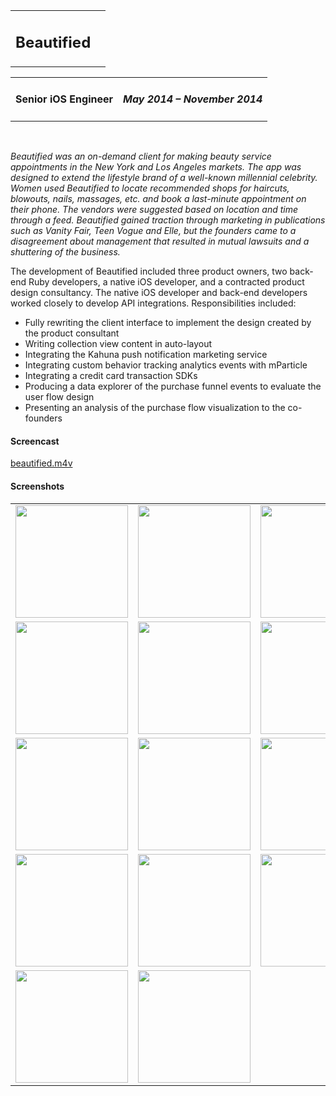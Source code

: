 <table style="width:100%"> 
	<tr>
		<td valign="baseline"> <h2>Beautified</h2></td><td align="right" valign="baseline"></td>
	</tr>
</table>
<table style="width:100%"> 
	<tr>
		<td> <h4>Senior iOS Engineer</h4> </td><td align="right"> <h4><em>May 2014 – November 2014</em></h4> </td>
	</tr>
</table>

<br>

_Beautified was an on-demand client for making beauty service appointments in the New York and Los Angeles markets. The app was designed to extend the lifestyle brand of a well-known millennial celebrity. Women used Beautified to locate recommended shops for haircuts, blowouts, nails, massages, etc. and book a last-minute appointment on their phone. The vendors were suggested based on location and time through a feed. Beautified gained traction through marketing in publications such as Vanity Fair, Teen Vogue and Elle, but the founders came to a disagreement about management that resulted in mutual lawsuits and a shuttering of the business._

The development of Beautified included three product owners, two back-end Ruby developers, a native iOS developer, and a contracted product design consultancy. The native iOS developer and back-end developers worked closely to develop API integrations. Responsibilities included:

- Fully rewriting the client interface to implement the design created by the product consultant
- Writing collection view content in auto-layout
- Integrating the Kahuna push notification marketing service
- Integrating custom behavior tracking analytics events with mParticle
- Integrating a credit card transaction SDKs
- Producing a data explorer of the purchase funnel events to evaluate the user flow design
- Presenting an analysis of the purchase flow visualization to the co-founders

#### Screencast

[beautified.m4v](https://s3.amazonaws.com/com-federalforge-repository/public/engineer/2014_beautified/video/beautified.m4v)

#### Screenshots

<table style="width:100%">
<tr>
	<td><img src="https://s3.amazonaws.com/com-federalforge-repository/public/engineer/2014_beautified/v2/0.png" width="180"></td>
	<td><img src="https://s3.amazonaws.com/com-federalforge-repository/public/engineer/2014_beautified/v2/1.png" width="180"></td>
	<td><img src="https://s3.amazonaws.com/com-federalforge-repository/public/engineer/2014_beautified/v2/2.png" width="180"></td>
	<td><img src="https://s3.amazonaws.com/com-federalforge-repository/public/engineer/2014_beautified/v2/3.png" width="180"></td>
</tr>

<tr>
	<td><img src="https://s3.amazonaws.com/com-federalforge-repository/public/engineer/2014_beautified/v2/4.png" width="180"></td>
	<td><img src="https://s3.amazonaws.com/com-federalforge-repository/public/engineer/2014_beautified/v2/5.png" width="180"></td>
	<td><img src="https://s3.amazonaws.com/com-federalforge-repository/public/engineer/2014_beautified/v2/6.png" width="180"></td>
	<td><img src="https://s3.amazonaws.com/com-federalforge-repository/public/engineer/2014_beautified/v2/7.png" width="180"></td>
</tr>

<tr>
	<td><img src="https://s3.amazonaws.com/com-federalforge-repository/public/engineer/2014_beautified/v2/8.png" width="180"></td>
	<td><img src="https://s3.amazonaws.com/com-federalforge-repository/public/engineer/2014_beautified/v2/9.png" width="180"></td>
	<td><img src="https://s3.amazonaws.com/com-federalforge-repository/public/engineer/2014_beautified/v2/10.png" width="180"></td>
	<td><img src="https://s3.amazonaws.com/com-federalforge-repository/public/engineer/2014_beautified/v2/11.png" width="180"></td>
</tr>

<tr>
	<td><img src="https://s3.amazonaws.com/com-federalforge-repository/public/engineer/2014_beautified/v2/12.png" width="180"></td>
	<td><img src="https://s3.amazonaws.com/com-federalforge-repository/public/engineer/2014_beautified/v2/13.png" width="180"></td>
	<td><img src="https://s3.amazonaws.com/com-federalforge-repository/public/engineer/2014_beautified/v2/14.png" width="180"></td>
	<td><img src="https://s3.amazonaws.com/com-federalforge-repository/public/engineer/2014_beautified/v2/15.png" width="180"></td>
</tr>

<tr>
	<td><img src="https://s3.amazonaws.com/com-federalforge-repository/public/engineer/2014_beautified/v2/16.png" width="180"></td>
	<td><img src="https://s3.amazonaws.com/com-federalforge-repository/public/engineer/2014_beautified/v2/17.png" width="180"></td>
</tr>
</table>